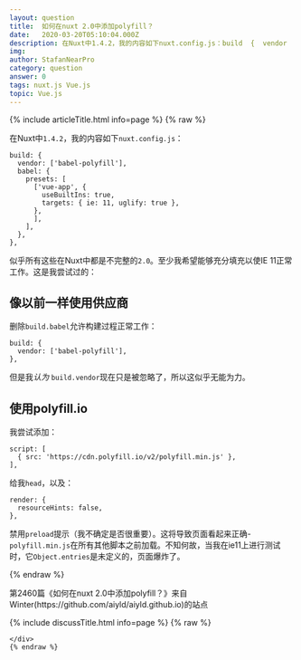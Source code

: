 ```yaml
---
layout: question
title:  如何在nuxt 2.0中添加polyfill？
date:   2020-03-20T05:10:04.000Z
description: 在Nuxt中1.4.2，我的内容如下nuxt.config.js：build  {  vendor  \['babel-polyfill'\],  b...
img: 
author: StafanNearPro
category: question
answer: 0
tags: nuxt.js Vue.js
topic: Vue.js
---
```

<div class="article-root">
  <div class="article">
    {% include articleTitle.html info=page %}
    {% raw %}
    <div class="article-content"><p><font style="vertical-align: inherit;"><font style="vertical-align: inherit;">在Nuxt中</font></font><code>1.4.2</code><font style="vertical-align: inherit;"><font style="vertical-align: inherit;">，我的内容如下</font></font><code>nuxt.config.js</code><font style="vertical-align: inherit;"><font style="vertical-align: inherit;">：</font></font></p>

<pre><code>build: {<font></font>
  vendor: ['babel-polyfill'],<font></font>
  babel: {<font></font>
    presets: [<font></font>
      ['vue-app', {<font></font>
        useBuiltIns: true,<font></font>
        targets: { ie: 11, uglify: true },<font></font>
      },<font></font>
      ],<font></font>
    ],<font></font>
  },<font></font>
},<font></font>
</code></pre>

<p><font style="vertical-align: inherit;"><font style="vertical-align: inherit;">似乎所有这些在Nuxt中都是不完整的</font></font><code>2.0</code><font style="vertical-align: inherit;"><font style="vertical-align: inherit;">。</font><font style="vertical-align: inherit;">至少我希望能够充分填充以使IE 11正常工作。</font><font style="vertical-align: inherit;">这是我尝试过的：</font></font></p>

<h2><font style="vertical-align: inherit;"><font style="vertical-align: inherit;">像以前一样使用供应商</font></font></h2>

<p><font style="vertical-align: inherit;"><font style="vertical-align: inherit;">删除</font></font><code>build.babel</code><font style="vertical-align: inherit;"><font style="vertical-align: inherit;">允许构建过程正常工作：</font></font></p>

<pre><code>build: {<font></font>
  vendor: ['babel-polyfill'],<font></font>
},<font></font>
</code></pre>

<p><font style="vertical-align: inherit;"><font style="vertical-align: inherit;">但是我</font></font><em><font style="vertical-align: inherit;"><font style="vertical-align: inherit;">认为</font></font></em> <code>build.vendor</code><font style="vertical-align: inherit;"><font style="vertical-align: inherit;">现在只是被忽略了，所以这似乎无能为力。</font></font></p>

<h2><font style="vertical-align: inherit;"><font style="vertical-align: inherit;">使用polyfill.io</font></font></h2>

<p><font style="vertical-align: inherit;"><font style="vertical-align: inherit;">我尝试添加：</font></font></p>

<pre><code>script: [<font></font>
  { src: 'https://cdn.polyfill.io/v2/polyfill.min.js' },<font></font>
],<font></font>
</code></pre>

<p><font style="vertical-align: inherit;"><font style="vertical-align: inherit;">给我</font></font><code>head</code><font style="vertical-align: inherit;"><font style="vertical-align: inherit;">，以及：</font></font></p>

<pre><code>render: {<font></font>
  resourceHints: false,<font></font>
},<font></font>
</code></pre>

<p><font style="vertical-align: inherit;"><font style="vertical-align: inherit;">禁用</font></font><code>preload</code><font style="vertical-align: inherit;"><font style="vertical-align: inherit;">提示（我不确定是否很重要）。</font><font style="vertical-align: inherit;">这将导致页面看起来正确- </font></font><code>polyfill.min.js</code><font style="vertical-align: inherit;"><font style="vertical-align: inherit;">在所有其他脚本之前加载。</font><font style="vertical-align: inherit;">不知何故，当我在ie11上进行测试时，它</font></font><code>Object.entries</code><font style="vertical-align: inherit;"><font style="vertical-align: inherit;">是未定义的，页面爆炸了。</font></font></p></div>
    {% endraw %}
  </div>
  <p class="winter_mark">第2460篇《如何在nuxt 2.0中添加polyfill？》来自Winter(https://github.com/aiyld/aiyld.github.io)的站点</p>
  <div class="discuss-wrapper">
    {% include discussTitle.html info=page %}
    {% raw %}
    <div class="discuss-list">
    
    </div>
    {% endraw %}
  </div>
<div>

